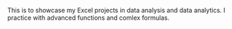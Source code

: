 This is to showcase my Excel projects in data analysis and data analytics.
I practice with advanced functions and comlex formulas.
